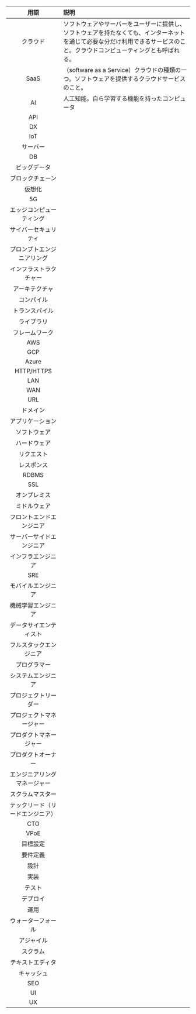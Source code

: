 |用語|説明|
|:--:|:--|
|クラウド|ソフトウェアやサーバーをユーザーに提供し、ソフトウェアを持たなくても、インターネットを通じて必要な分だけ利用できるサービスのこと。クラウドコンピューティングとも呼ばれる。|
|SaaS|（software as a Service）クラウドの種類の一つ。ソフトウェアを提供するクラウドサービスのこと。|
|AI|人工知能。自ら学習する機能を持ったコンピュータ|
|API||
|DX||
|IoT||
|サーバー||
|DB||
|ビッグデータ||
|ブロックチェーン||
|仮想化||
|5G||
|エッジコンピューティング||
|サイバーセキュリティ||
プロンプトエンジニアリング||
インフラストラクチャー||
アーキテクチャ||
コンパイル||
トランスパイル||
ライブラリ||
フレームワーク||
AWS||
GCP||
Azure||
HTTP/HTTPS||
LAN||
WAN||
URL||
ドメイン||
アプリケーション||
ソフトウェア||
ハードウェア||
リクエスト||
レスポンス||
RDBMS||
SSL||
オンプレミス||
ミドルウェア||
フロントエンドエンジニア||
サーバーサイドエンジニア||
インフラエンジニア||
SRE||
モバイルエンジニア||
機械学習エンジニア||
データサイエンティスト||
フルスタックエンジニア||
プログラマー||
システムエンジニア||
プロジェクトリーダー||
プロジェクトマネージャー||
プロダクトマネージャー||
プロダクトオーナー||
エンジニアリングマネージャー||
スクラムマスター||
テックリード（リードエンジニア）||
CTO||
VPoE||
目標設定||
要件定義||
設計||
実装||
テスト||
デプロイ||
運用||
ウォーターフォール||
アジャイル||
スクラム||
テキストエディタ||
キャッシュ||
SEO||
UI||
UX||
